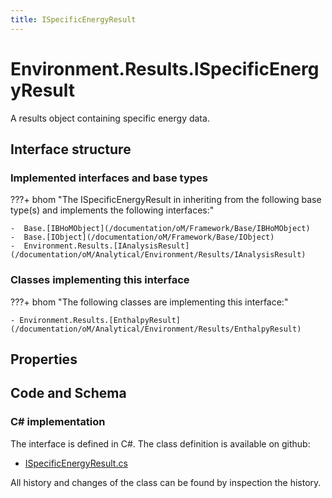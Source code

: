 ```yaml
---
title: ISpecificEnergyResult
---
```


# Environment.Results.ISpecificEnergyResult

A results object containing specific energy data.

## Interface structure

### Implemented interfaces and base types

???+ bhom "The ISpecificEnergyResult in inheriting from the following base type(s) and implements the following interfaces:"

    -  Base.[IBHoMObject](/documentation/oM/Framework/Base/IBHoMObject)
    -  Base.[IObject](/documentation/oM/Framework/Base/IObject)
    -  Environment.Results.[IAnalysisResult](/documentation/oM/Analytical/Environment/Results/IAnalysisResult)


### Classes implementing this interface

???+ bhom "The following classes are implementing this interface:"

    - Environment.Results.[EnthalpyResult](/documentation/oM/Analytical/Environment/Results/EnthalpyResult)


## Properties

## Code and Schema

### C# implementation

The interface is defined in C#. The class definition is available on github:

- [ISpecificEnergyResult.cs](https://github.com/BHoM/BHoM/blob/develop/Environment_oM/Results/ResultObjects/SpecificEnergy/ISpecificEnergyResult.cs)

All history and changes of the class can be found by inspection the history.

